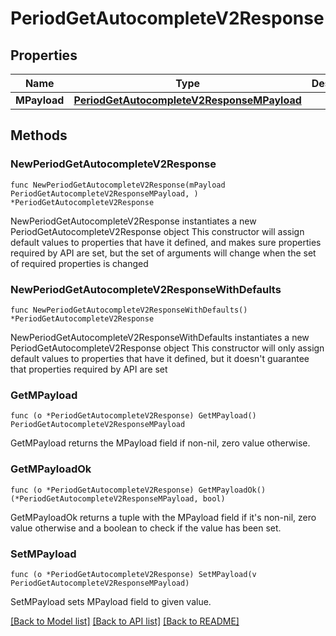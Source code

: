 # PeriodGetAutocompleteV2Response

## Properties

Name | Type | Description | Notes
------------ | ------------- | ------------- | -------------
**MPayload** | [**PeriodGetAutocompleteV2ResponseMPayload**](PeriodGetAutocompleteV2ResponseMPayload.md) |  | 

## Methods

### NewPeriodGetAutocompleteV2Response

`func NewPeriodGetAutocompleteV2Response(mPayload PeriodGetAutocompleteV2ResponseMPayload, ) *PeriodGetAutocompleteV2Response`

NewPeriodGetAutocompleteV2Response instantiates a new PeriodGetAutocompleteV2Response object
This constructor will assign default values to properties that have it defined,
and makes sure properties required by API are set, but the set of arguments
will change when the set of required properties is changed

### NewPeriodGetAutocompleteV2ResponseWithDefaults

`func NewPeriodGetAutocompleteV2ResponseWithDefaults() *PeriodGetAutocompleteV2Response`

NewPeriodGetAutocompleteV2ResponseWithDefaults instantiates a new PeriodGetAutocompleteV2Response object
This constructor will only assign default values to properties that have it defined,
but it doesn't guarantee that properties required by API are set

### GetMPayload

`func (o *PeriodGetAutocompleteV2Response) GetMPayload() PeriodGetAutocompleteV2ResponseMPayload`

GetMPayload returns the MPayload field if non-nil, zero value otherwise.

### GetMPayloadOk

`func (o *PeriodGetAutocompleteV2Response) GetMPayloadOk() (*PeriodGetAutocompleteV2ResponseMPayload, bool)`

GetMPayloadOk returns a tuple with the MPayload field if it's non-nil, zero value otherwise
and a boolean to check if the value has been set.

### SetMPayload

`func (o *PeriodGetAutocompleteV2Response) SetMPayload(v PeriodGetAutocompleteV2ResponseMPayload)`

SetMPayload sets MPayload field to given value.



[[Back to Model list]](../README.md#documentation-for-models) [[Back to API list]](../README.md#documentation-for-api-endpoints) [[Back to README]](../README.md)


